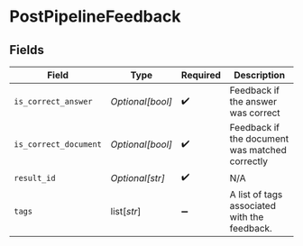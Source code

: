 # PostPipelineFeedback


## Fields

| Field                                          | Type                                           | Required                                       | Description                                    |
| ---------------------------------------------- | ---------------------------------------------- | ---------------------------------------------- | ---------------------------------------------- |
| `is_correct_answer`                            | *Optional[bool]*                               | :heavy_check_mark:                             | Feedback if the answer was correct             |
| `is_correct_document`                          | *Optional[bool]*                               | :heavy_check_mark:                             | Feedback if the document was matched correctly |
| `result_id`                                    | *Optional[str]*                                | :heavy_check_mark:                             | N/A                                            |
| `tags`                                         | list[*str*]                                    | :heavy_minus_sign:                             | A list of tags associated with the feedback.   |